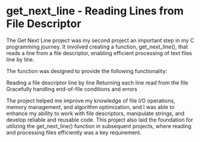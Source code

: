 # get_next_line - Reading Lines from File Descriptor

The Get Next Line project was my second project an important step in my C programming journey. 
It involved creating a function, get_next_line(), that reads a line from a file descriptor, enabling efficient processing of text files line by line.

The function was designed to provide the following functionality:

Reading a file descriptor line by line
Returning each line read from the file
Gracefully handling end-of-file conditions and errors

The project helped me improve my knowledge of file I/O operations, memory management, and algorithm optimization, and I was able to enhance my ability to work with file descriptors, manipulate strings, and develop reliable and reusable code.
This project also laid the foundation for utilizing the get_next_line() function in subsequent projects, where reading and processing files efficiently was a key requirement.

